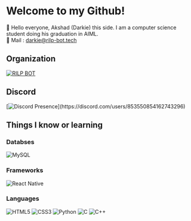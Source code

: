 # Welcome to my Github!

👋 Hello everyone, Akshad (Darkie) this side. I am a computer science student doing his graduation in AIML. <br/>
📧 Mail : [darkie@rilp-bot.tech](mailto:darkie@rilp-bot.tech)

## Organization
[![RILP BOT](https://avatars.githubusercontent.com/u/73837708?s=200&v=4)](https://github.com/RILPBOT)

## Discord
<!--https://lanyard.cnrad.dev/-->
[![Discord Presence](https://lanyard.cnrad.dev/api/853550854162743296?idleMessage=Probably%20doing%20something%20else...)](https://discord.com/users/853550854162743296)

## Things I know or learning
<!--https://github.com/Ileriayo/markdown-badges-->
### Databses
![MySQL](https://img.shields.io/badge/mysql-%2300f.svg?style=for-the-badge&logo=mysql&logoColor=white)
### Frameworks
![React Native](https://img.shields.io/badge/React_Native-20232A?style=for-the-badge&logo=react&logoColor=61DAFB)
### Languages
![HTML5](https://img.shields.io/badge/html5-%23E34F26.svg?style=for-the-badge&logo=html5&logoColor=white) 
![CSS3](https://img.shields.io/badge/css3-%231572B6.svg?style=for-the-badge&logo=css3&logoColor=white)
![Python](https://img.shields.io/badge/python-3670A0?style=for-the-badge&logo=python&logoColor=ffdd54) 
![C](https://img.shields.io/badge/c-%2300599C.svg?style=for-the-badge&logo=c&logoColor=white)
![C++](https://img.shields.io/badge/C%2B%2B-00599C?style=for-the-badge&logo=c%2B%2B&logoColor=white)
